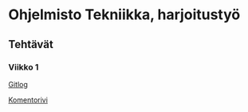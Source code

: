 # Ohjelmisto Tekniikka, harjoitustyö #

## Tehtävät ##

### Viikko 1 ###

[Gitlog](https://github.com/Kazuvaz/ot-harjoitustyo/blob/main/viikko1/gitlog.txt)

[Komentorivi](https://github.com/Kazuvaz/ot-harjoitustyo/blob/main/viikko1/komentorivi.txt)

